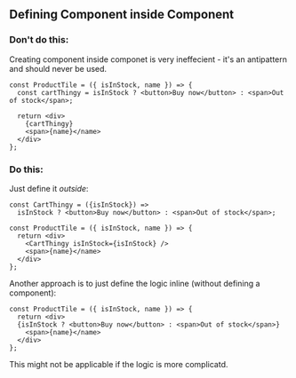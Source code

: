 ## Defining Component inside Component

### Don't do this:

Creating component inside componet is very ineffecient - it's an antipattern and should never be used.

```tsx
const ProductTile = ({ isInStock, name }) => {
  const cartThingy = isInStock ? <button>Buy now</button> : <span>Out of stock</span>;

  return <div>
    {cartThingy}
    <span>{name}</name>
  </div>
};
```

### Do this:

Just define it _outside_:

```tsx
const CartThingy = ({isInStock}) =>
  isInStock ? <button>Buy now</button> : <span>Out of stock</span>;

const ProductTile = ({ isInStock, name }) => {
  return <div>
    <CartThingy isInStock={isInStock} />
    <span>{name}</name>
  </div>
};
```

Another approach is to just define the logic inline (without defining a component):

```tsx
const ProductTile = ({ isInStock, name }) => {
  return <div>
  {isInStock ? <button>Buy now</button> : <span>Out of stock</span>}
    <span>{name}</name>
  </div>
};
```

This might not be applicable if the logic is more complicatd.
